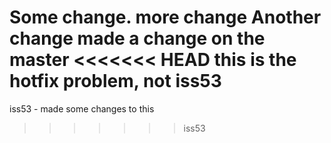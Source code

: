 Some change.
more change
Another change
made a change on the master
<<<<<<< HEAD
this is the hotfix problem, not iss53
=======
iss53 - made some changes to this
>>>>>>> iss53
